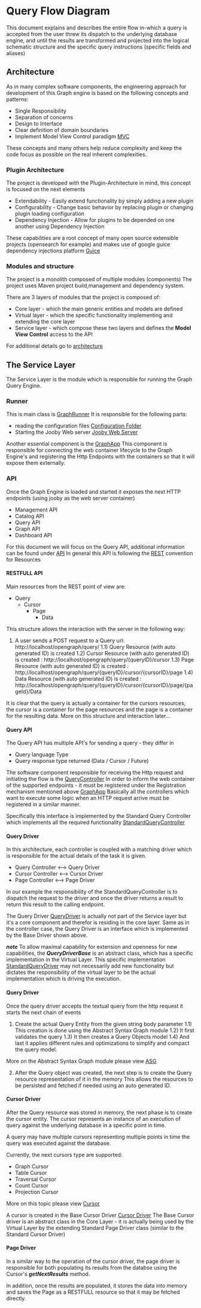 # Query Flow Diagram

This document explains and describes the entire flow in-which a query is accepted from the user threw its 
dispatch to the underlying database engine, and until the results are transformed and projected into the logical schematic 
structure and the specific query instructions (specific fields and aliases)

## Architecture
As in many complex software components, the engineering approach for development of this Graph engine is based on the following 
concepts and patterns:

 - Single Responsibility
 - Separation of concerns
 - Design to Interface 
 - Clear definition of domain boundaries
 - Implement Model View Control paradigm [MVC](https://martinfowler.com/eaaDev/uiArchs.html) 

These concepts and many others help reduce complexity and keep the code focus as possible on the real inherent complexities.

### Plugin Architecture
The project is developed with the Plugin-Architecture in mind, this concept is focused on the next elements
 - Extendability - Easily extend functionality by simply adding a new plugin
 - Configurability - Change basic behavior by replacing plugin or changing plugin loading configuration
 - Dependency Injection - Allow for plugins to be depended on one another using Dependency Injection

These capabilities are a root concept of many open source extensible projects (opensearch for example) and makes use of
google guice dependency injections platform [Guice](https://github.com/google/guice) 

### Modules and structure

The project is a monolith composed of multiple modules (components)
The project uses Maven project build,management and dependency system.

There are 3 layers of modules that the project is composed of:
 - Core layer - which the main generic entities and models are defined
 - Virtual layer - which the specific functionality implementing and extending the core layer 
 - Service layer - which compose these two layers and defines the **Model View Control** access to the API  

For additional details go to [architecture](Architecture.md)

## The Service Layer  
The Service Layer is the module which is responsible for running the Graph Query Engine.

### Runner
This is main class is [GraphRunner](../../../opengraph-services/src/main/java/org/opensearch/graph/services/GraphRunner.java) 
It is responsible for the following parts:

 - reading the configuration files [Configuration Folder](../../../opengraph-services/src/test/conf) 
 - Starting the Jooby Web server [Jooby Web Server](https://github.com/jooby-project/jooby)

Another essential component is the [GraphApp](../../../opengraph-services/src/main/java/org/opensearch/graph/services/GraphApp.java)
This component is responsible for connecting the web container lifecycle to the Graph Engine's and registering the Http Endpoints
with the containers so that it will expose them externally.

### API

Once the Graph Engine is loaded and started it exposes the next HTTP endpoints (using jooby as the web server container)

 - Management API
 - Catalog API
 - Query API
 - Graph API
 - Dashboard API

For this document we will focus on the Query API, additional information can be found under [API](Api.md)
In general this API is following the [REST](https://en.wikipedia.org/wiki/Representational_state_transfer) convention for Resources 

#### RESTFULL API

Main resources from the REST point of view are:

 - Query
   - Cursor
     - Page
       - Data

 This structure allows the interaction with the server in the following way:
 
 1) A user sends a POST request to a Query url: http://localhost/opengraph/query/
    1.1) Query Resource (with auto generated ID) is created
    1.2) Cursor Resource (with auto generated ID) is created : http://localhost/opengraph/query/{queryID}/cursor
    1.3) Page Resource (with auto generated ID) is created : http://localhost/opengraph/query/{queryID}/cursor/{cursorID}/page
    1.4) Data Resource (with auto generated ID) is created : http://localhost/opengraph/query/{queryID}/cursor/{cursorID}/page/{pageId}/Data

It is clear that the query is actually a container for the cursors resources, the cursor is a container for the page resources and the page is a container for the resulting data.
More on this structure and interaction later...

 
#### Query API
The Query API has multiple API's for sending a query - they differ in
 - Query language Type
 - Query response type returned (Data / Cursor / Future)

The software component responsible for receiving the Http request and initiating the flow is the [QueryController](../../../opengraph-services/src/main/java/org/opensearch/graph/services/controllers/QueryController.java)
In order to inform the web container of the supported endpoints - it must be registered under the Registration mechanism mentioned above [GraphApp](../../../opengraph-services/src/main/java/org/opensearch/graph/services/GraphApp.java)
Basically all the controllers which want to execute some logic when an HTTP request arrive must be registered in a similar manner. 

Specifically this interface is implemented by the Standard Query Controller which implements all the required functionality [StandardQueryController](../../../opengraph-services/src/main/java/org/opensearch/graph/services/controllers/StandardQueryController.java) 

#### Query Driver
In this architecture, each controller is coupled with a matching driver which is responsible for the actual details of the task it is given.

  - Query Controller <--> Query Driver
  - Cursor Controller <--> Cursor Driver
  - Page Controller <--> Page Driver

In our example the responsibility of the StandardQueryController is to dispatch the request to the driver and once the driver returns a result to return this result to the calling endpoint.

The Query Driver [QueryDriver](../../../opengraph-core/src/main/java/org/opensearch/graph/dispatcher/driver/QueryDriverBase.java) is actually not part of the Service layer but it's a core component and therefor is residing in the core layer.
Same as in the controller case, the Query Driver is an interface which is implemented by the Base Driver shown above.

**_note_** 
To allow maximal capability for extension and openness for new capabilities, the **_QueryDriverBase_** is an abstract class, which has a specific implementation in the Virtual Layer.
This specific implementation [StandardQueryDriver](../../../virtualize/virtual-core/src/main/java/org/opensearch/graph/core/driver/StandardQueryDriver.java) may not necessarily add new functionality but dictates the responsibility of
the virtual layer to be the actual implementation which is driving the execution.


#### Query Driver 

Once the query driver accepts the textual query from the http request it starts the next chain of events

1) Create the actual Query Entity from the given string body parameter
  1.1) This creation is done using the Abstract Syntax Graph module
  1.2) It first validates the query
  1.3) It then creates a Query Objects model
  1.4) And last it applies different rules and optimizations to simplify and compact the query model.
 
  More on the Abstract Syntax Graph module please view [ASG](ASG-AbstractSyntaxGraph.md)

2) After the Query object was created, the next step is to create the Query resource representation of it in the memory
   This allows the resources to be persisted and fetched if needed using an auto generated ID. 

#### Cursor Driver

After the Query resource was stored in memory, the next phase is to create the cursor entity.
The cursor represents an instance of an execution of query against the underlying database in a specific point in time.

A query may have multiple cursors representing multiple points in time the query was executed against the database.

Currently, the next cursors type are supported: 
 
 - Graph Cursor
 - Table Cursor
 - Traversal Cursor
 - Count Cursor
 - Projection Cursor

More on this topic please view [Cursor](Cursor.md)

A cursor is created in the Base Cursor Driver [Cursor Driver](../../../opengraph-core/src/main/java/org/opensearch/graph/dispatcher/driver/QueryDriverBase.java)
The Base Cursor driver is an abstract class in the Core Layer - it is actually being used by the Virtual Layer by the extending Standard Page Driver class (similar to the Standard Cursor Driver)

#### Page Driver

In a similar way to the operation of the cursor driver, the page driver is responsible for both populating its results from the databse using
the Cursor's _**getNextResults**_ method.

In addition, once the results are populated, it stores the data into memory and saves the Page as a RESTFULL resource so that it may be fetched directly.


